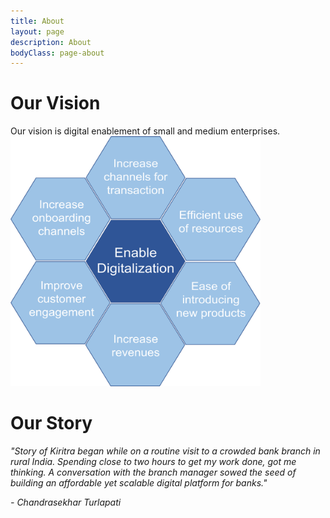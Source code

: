 ```yaml
---
title: About
layout: page
description: About
bodyClass: page-about
---
```



# Our Vision

Our vision is digital enablement of small and medium enterprises.
<img src="\images\features\our-vision.png" alt="Our Vision" style="height: 400px; width:400px;"/>


# Our Story

_"Story of Kiritra began while on a routine visit to a crowded bank branch in rural India. Spending close to two hours to get my work done, got me thinking. A conversation with the branch manager sowed the seed of building an affordable yet scalable digital platform for banks."_

_- Chandrasekhar Turlapati_